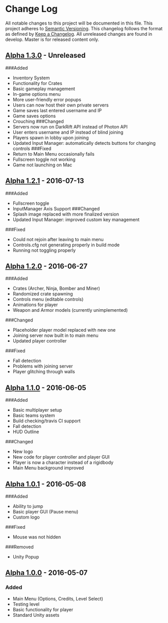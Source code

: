 # Change Log
All notable changes to this project will be documented in this file.
This project adheres to [Semantic Versioning](http://semver.org/).
This changelog follows the format as defined by [Keep a Changelog](http://keepachangelog.com/).
All unreleased changes are found in develop. Master is for released content only.

## [Alpha 1.3.0] - Unreleased
###Added
 - Inventory System
 - Functionality for Crates
 - Basic gameplay management
 - In-game options menu
 - More user-friendly error popups
 - Users can now host their own private servers
 - Game saves last entered username and IP
 - Game saves options
 - Crouching
###Changed
 - Servers now run on DarkRift API instead of Photon API
 - User enters username and IP instead of blind joining
 - Players spawn in lobby upon joining
 - Updated Input Manager: automatically detects buttons for changing controls
###Fixed
 - Return to Main Menu occasionally fails
 - Fullscreen toggle not working
 - Game not launching on Mac
 
## [Alpha 1.2.1] - 2016-07-13
###Added
 - Fullscreen toggle
 - InputManager Axis Support
###Changed
 - Splash image replaced with more finalized version
 - Updated Input Manager: improved custom key management

###Fixed
 - Could not rejoin after leaving to main menu
 - Controls.cfg not generating properly in build mode
 - Running not toggling properly
 
## [Alpha 1.2.0] - 2016-06-27
###Added
- Crates (Archer, Ninja, Bomber and Miner)
- Randomized crate spawning
- Controls menu (editable controls)
- Animations for player
- Weapon and Armor models (currently unimplemented)

###Changed
 - Placeholder player model replaced with new one
 - Joining server now built in to main menu
 - Updated player controller
 
###Fixed
 - Fall detection
 - Problems with joining server 
 - Player glitching through walls
 
## [Alpha 1.1.0] - 2016-06-05
###Added
- Basic multiplayer setup
- Basic teams system
- Build checking/travis CI support
- Fall detection
- HUD Outline

###Changed
 - New logo
 - New code for player controller and player GUI
 - Player is now a character instead of a rigidbody
 - Main Menu background improved
 

## [Alpha 1.0.1] - 2016-05-08
###Added
 - Ability to jump
 - Basic player GUI (Pause menu)
 - Custom logo
 
###Fixed
 - Mouse was not hidden

###Removed
 - Unity Popup

## [Alpha 1.0.0] - 2016-05-07
### Added
- Main Menu (Options, Credits, Level Select)
- Testing level
- Basic functionality for player
- Standard Unity assets


[Alpha 1.0.0]: https://github.com/FewdpewGames/unity-game/releases/tag/v1.0.0-alpha
[Alpha 1.0.1]: https://github.com/FewdpewGames/unity-game/releases/tag/v1.0.1-alpha
[Alpha 1.1.0]: https://github.com/FewdpewGames/unity-game/releases/tag/v1.1.0-alpha
[Alpha 1.2.0]: https://github.com/FewdpewGames/unity-game/releases/tag/v1.2.0-alpha
[Alpha 1.2.1]: https://github.com/FewdpewGames/unity-game/releases/tag/v1.2.1-alpha
[Alpha 1.3.0]: https://github.com/FewdpewGames/unity-game/releases/tag/v1.3.0-alpha


<!---
[//]: # ## [X.y.z] - YYYY-MM-DD
[//]: # ### Added, Changed, Removed, Deprecated, Fixed, Security


[//]: # [Unreleased]: https://github.com/olivierlacan/keep-a-changelog/compare/v0.3.0...HEAD
[//]: # [0.3.0]: https://github.com/olivierlacan/keep-a-changelog/compare/v0.2.0...v0.3.0
-->
